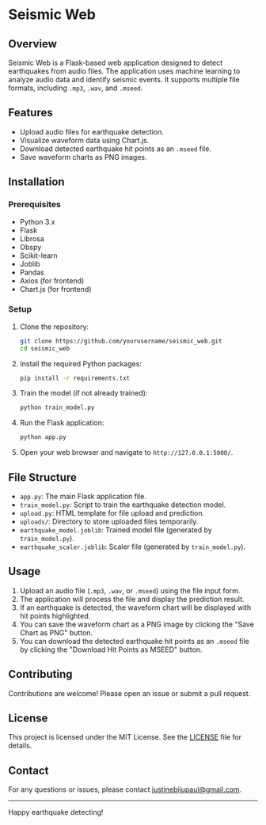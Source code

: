 # Seismic Web

## Overview

Seismic Web is a Flask-based web application designed to detect earthquakes from audio files. The application uses machine learning to analyze audio data and identify seismic events. It supports multiple file formats, including `.mp3`, `.wav`, and `.mseed`.

## Features

- Upload audio files for earthquake detection.
- Visualize waveform data using Chart.js.
- Download detected earthquake hit points as an `.mseed` file.
- Save waveform charts as PNG images.

## Installation

### Prerequisites

- Python 3.x
- Flask
- Librosa
- Obspy
- Scikit-learn
- Joblib
- Pandas
- Axios (for frontend)
- Chart.js (for frontend)

### Setup

1. Clone the repository:

    ```bash
    git clone https://github.com/yourusername/seismic_web.git
    cd seismic_web
    ```

2. Install the required Python packages:

    ```bash
    pip install -r requirements.txt
    ```

3. Train the model (if not already trained):

    ```bash
    python train_model.py
    ```

4. Run the Flask application:

    ```bash
    python app.py
    ```

5. Open your web browser and navigate to `http://127.0.0.1:5000/`.

## File Structure

- `app.py`: The main Flask application file.
- `train_model.py`: Script to train the earthquake detection model.
- `upload.py`: HTML template for file upload and prediction.
- `uploads/`: Directory to store uploaded files temporarily.
- `earthquake_model.joblib`: Trained model file (generated by `train_model.py`).
- `earthquake_scaler.joblib`: Scaler file (generated by `train_model.py`).

## Usage

1. Upload an audio file (`.mp3`, `.wav`, or `.mseed`) using the file input form.
2. The application will process the file and display the prediction result.
3. If an earthquake is detected, the waveform chart will be displayed with hit points highlighted.
4. You can save the waveform chart as a PNG image by clicking the "Save Chart as PNG" button.
5. You can download the detected earthquake hit points as an `.mseed` file by clicking the "Download Hit Points as MSEED" button.

## Contributing

Contributions are welcome! Please open an issue or submit a pull request.

## License

This project is licensed under the MIT License. See the [LICENSE](LICENSE) file for details.

## Contact

For any questions or issues, please contact [justinebijupaul@gmail.com](mailto:justinebijupaul@gmail.com).

---

Happy earthquake detecting!
